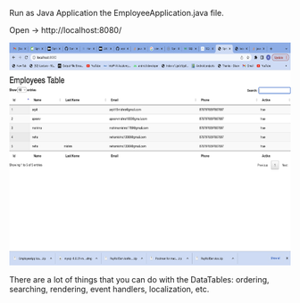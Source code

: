 Run as Java Application the EmployeeApplication.java file.


Open → http://localhost:8080/

<img src="screenshot.png" width="600" height="400">


There are a lot of things that you can do with the DataTables: ordering, searching, rendering, event handlers, localization, etc.

